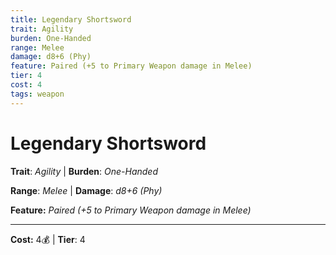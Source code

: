 ```yaml
---
title: Legendary Shortsword
trait: Agility
burden: One-Handed
range: Melee
damage: d8+6 (Phy)
feature: Paired (+5 to Primary Weapon damage in Melee)
tier: 4
cost: 4
tags: weapon
---
```

# Legendary Shortsword

**Trait**: _Agility_ | **Burden**: _One-Handed_

**Range**: _Melee_ | **Damage**: _d8+6 (Phy)_

**Feature:** _Paired (+5 to Primary Weapon damage in Melee)_

___
**Cost:** 4💰 | **Tier**: 4
